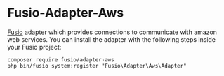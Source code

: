 Fusio-Adapter-Aws
=====

[Fusio] adapter which provides connections to communicate with amazon web
services. You can install the adapter with the following steps inside your Fusio 
project:

    composer require fusio/adapter-aws
    php bin/fusio system:register "Fusio\Adapter\Aws\Adapter"

[Fusio]: https://www.fusio-project.org/
